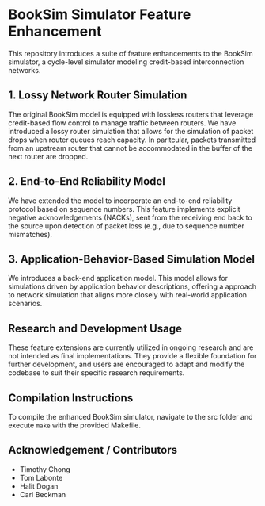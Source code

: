 # BookSim Simulator Feature Enhancement

This repository introduces a suite of feature enhancements to the BookSim simulator, a cycle-level simulator modeling credit-based interconnection networks.

## 1. Lossy Network Router Simulation

The original BookSim model is equipped with lossless routers that leverage credit-based flow control to manage traffic between routers.
We have introduced a lossy router simulation that allows for the simulation of packet drops when router queues reach capacity.
In paritcular, packets transmitted from an upstream router that cannot be accommodated in the buffer of the next router are dropped.

## 2. End-to-End Reliability Model

We have extended the model to incorporate an end-to-end reliability protocol based on sequence numbers.
This feature implements explicit negative acknowledgements (NACKs), sent from the receiving end back to the source upon detection of packet loss (e.g., due to sequence number mismatches).

## 3. Application-Behavior-Based Simulation Model

We introduces a back-end application model.
This model allows for simulations driven by application behavior descriptions, offering a approach to network simulation that aligns more closely with real-world application scenarios.


## Research and Development Usage

These feature extensions are currently utilized in ongoing research and are not intended as final implementations. They provide a flexible foundation for further development, and users are encouraged to adapt and modify the codebase to suit their specific research requirements.

## Compilation Instructions

To compile the enhanced BookSim simulator, navigate to the src folder and execute `make` with the provided Makefile.

## Acknowledgement / Contributors
* Timothy Chong
* Tom Labonte
* Halit Dogan
* Carl Beckman
